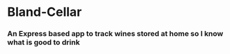 # Bland-Cellar

### An Express based app to track wines stored at home so I know what is good to drink